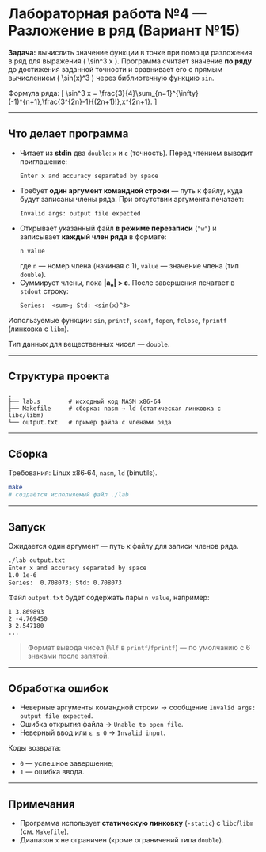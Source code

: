 # Лабораторная работа №4 — Разложение в ряд (Вариант №15)

**Задача:** вычислить значение функции в точке при помощи разложения в ряд для выражения
\( \sin^3 x \). Программа считает значение **по ряду** до достижения заданной точности
и сравнивает его с прямым вычислением \( \sin(x)^3 \) через библиотечную функцию `sin`.

Формула ряда:
\[
\sin^3 x = \frac{3}{4}\sum_{n=1}^{\infty}(-1)^{n+1}\,\frac{3^{2n}-1}{(2n+1)!}\,x^{2n+1}.
\]

---

## Что делает программа

- Читает из **stdin** два `double`: `x` и `ε` (точность).
  Перед чтением выводит приглашение:
  ```
  Enter x and accuracy separated by space
  ```
- Требует **один аргумент командной строки** — путь к файлу, куда будут записаны члены ряда.
  При отсутствии аргумента печатает:
  ```
  Invalid args: output file expected
  ```
- Открывает указанный файл **в режиме перезаписи** (`"w"`) и записывает **каждый член ряда**
  в формате:
  ```
  n value
  ```
  где `n` — номер члена (начиная с 1), `value` — значение члена (тип `double`).
- Суммирует члены, пока **|aₙ| > ε**. После завершения печатает в `stdout` строку:
  ```
  Series:  <sum>; Std: <sin(x)^3>
  ```

Используемые функции: `sin`, `printf`, `scanf`, `fopen`, `fclose`, `fprintf` (линковка с `libm`).

Тип данных для вещественных чисел — `double`.

---

## Структура проекта

```
.
├── lab.s        # исходный код NASM x86-64
├── Makefile     # сборка: nasm → ld (статическая линковка с libc/libm)
└── output.txt   # пример файла с членами ряда
```

---

## Сборка

Требования: Linux x86‑64, `nasm`, `ld` (binutils).

```bash
make
# создаётся исполняемый файл ./lab
```

---

## Запуск

Ожидается один аргумент — путь к файлу для записи членов ряда.

```bash
./lab output.txt
Enter x and accuracy separated by space
1.0 1e-6
Series:  0.708073; Std: 0.708073
```

Файл `output.txt` будет содержать пары `n value`, например:

```
1 3.869893
2 -4.769450
3 2.547180
...
```

> Формат вывода чисел (`%lf` в `printf`/`fprintf`) — по умолчанию с 6 знаками после запятой.

---

## Обработка ошибок

- Неверные аргументы командной строки → сообщение `Invalid args: output file expected`.
- Ошибка открытия файла → `Unable to open file`.
- Неверный ввод или `ε ≤ 0` → `Invalid input`.

Коды возврата:
- `0` — успешное завершение;
- `1` — ошибка ввода.

---

## Примечания

- Программа использует **статическую линковку** (`-static`) с `libc`/`libm` (см. `Makefile`).
- Диапазон `x` не ограничен (кроме ограничений типа `double`).

